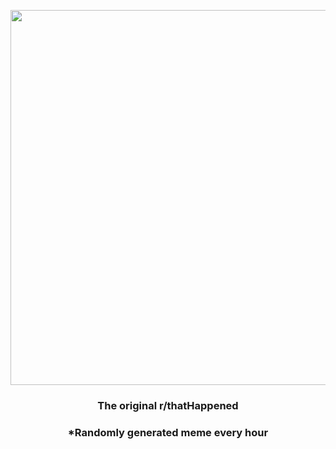 <p align="center">
        <img src="https://i.redd.it/4vbnmcwpljg91.png" width="600" height="600">
        </p>
        <h3 align="center">The original r/thatHappened</h3>
        <h3 align="center">*Randomly generated meme every hour</h3>
    